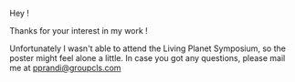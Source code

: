 Hey !

Thanks for your interest in my work !

Unfortunately I wasn't able to attend the Living Planet Symposium, so the poster might feel alone a little.
In case you got any questions, please mail me at pprandi@groupcls.com


